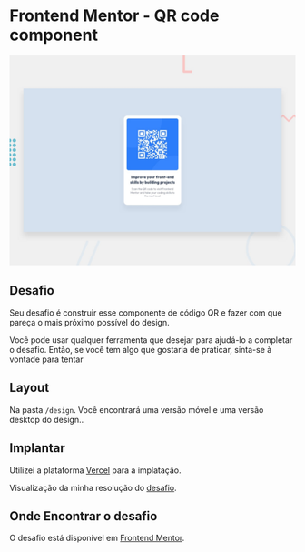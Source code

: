 # Frontend Mentor - QR code component

![Design preview for the QR code component coding challenge](./design/desktop-preview.jpg)

## Desafio

Seu desafio é construir esse componente de código QR e fazer com que pareça o mais próximo possível do design.

Você pode usar qualquer ferramenta que desejar para ajudá-lo a completar o desafio. Então, se você tem algo que gostaria de praticar, sinta-se à vontade para tentar


## Layout

Na pasta `/design`. Você encontrará uma versão móvel e uma versão desktop do design.. 

## Implantar

Utilizei a plataforma [Vercel](https://vercel.com/) para a implatação.

Visualização  da minha resolução do [desafio](https://qr-code-component-iota-puce.vercel.app/).

## Onde Encontrar o desafio

O desafio está disponível em [Frontend Mentor](https://www.frontendmentor.io/).
